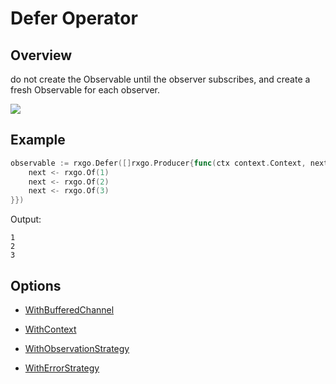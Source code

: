 # Defer Operator

## Overview

do not create the Observable until the observer subscribes, and create a fresh Observable for each observer.

![](http://reactivex.io/documentation/operators/images/defer.png)

## Example

```go
observable := rxgo.Defer([]rxgo.Producer{func(ctx context.Context, next chan<- rxgo.Item) {
	next <- rxgo.Of(1)
	next <- rxgo.Of(2)
	next <- rxgo.Of(3)
}})
```

Output:

```
1
2
3
```

## Options

* [WithBufferedChannel](options.md#withbufferedchannel)

* [WithContext](options.md#withcontext)

* [WithObservationStrategy](options.md#withobservationstrategy)

* [WithErrorStrategy](options.md#witherrorstrategy)